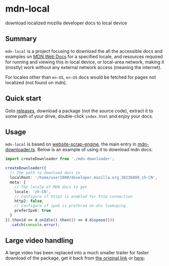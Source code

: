 # mdn-local
download localized mozilla developer docs to local device

## Summary

`mdn-local` is a project focusing to download the all the accessible docs and examples on [MDN Web Docs](https://developer.mozilla.org/) for a specified locale, and resources required for running and viewing this in local device, or local-area network, making it (mostly) work without any external network access (meaning the internet).

For locales other than `en-US`, `en-US` docs would be fetched for pages not localized (not found on mdn).

## Quick start

Goto [releases](https://github.com/website-local/mdn-local/releases), download a package (not the source code), extract it to some path of your drive, double-click `index.html` and enjoy your docs.

## Usage

`mdn-local` is based on [website-scrap-engine](https://github.com/website-local/website-scrap-engine), the main entry in [mdn-downloader.ts](https://github.com/website-local/mdn-local/blob/0.4.0/src/mdn/mdn-downloader.ts). Below is an example of using it to download mdn docs:

```typescript
import createDownloader from './mdn-downloader';

createDownloader({
  // The path to download docs to
  localRoot: '/home/user1000/developer.mozilla.org_20230409_zh-CN',
  meta: {
    // The locale of MDN docs to get
    locale: 'zh-CN',
    // Configure if http2 is enabled for http connection
    http2: false,
    // Configure if ipv6 is prefered on dns lookuping
    preferIpv6: true
  }
}).then(d => d.onIdle().then(() => d.dispose()))
  .catch(console.error);

```

## Large video handling

A large video has been replaced into a much smaller trailer for faster download of the package, get it back from [the original link](https://archive.org/download/BigBuckBunny_124/Content/big_buck_bunny_720p_surround.mp4) or [here](https://github.com/website-local/assets/releases/download/mdn-local/big_buck_bunny_720p_surround.mp4);
